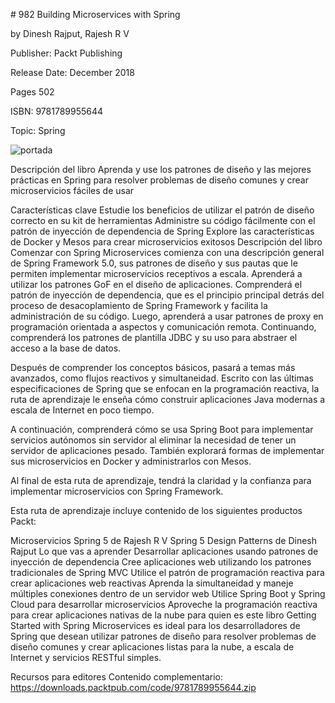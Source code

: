 # 982 Building Microservices with Spring

by Dinesh Rajput, Rajesh R V

Publisher: Packt Publishing

Release Date: December 2018

Pages 502

ISBN: 9781789955644

Topic: Spring

![portada](https://github.com/adolfodelarosades/Java/blob/master/temarios/982_Building_Microservices_with_Spring/images/982-portada.png)

Descripción del libro
Aprenda y use los patrones de diseño y las mejores prácticas en Spring para resolver problemas de diseño comunes y crear microservicios fáciles de usar

Características clave
Estudie los beneficios de utilizar el patrón de diseño correcto en su kit de herramientas
Administre su código fácilmente con el patrón de inyección de dependencia de Spring
Explore las características de Docker y Mesos para crear microservicios exitosos
Descripción del libro
Comenzar con Spring Microservices comienza con una descripción general de Spring Framework 5.0, sus patrones de diseño y sus pautas que le permiten implementar microservicios receptivos a escala. Aprenderá a utilizar los patrones GoF en el diseño de aplicaciones. Comprenderá el patrón de inyección de dependencia, que es el principio principal detrás del proceso de desacoplamiento de Spring Framework y facilita la administración de su código. Luego, aprenderá a usar patrones de proxy en programación orientada a aspectos y comunicación remota. Continuando, comprenderá los patrones de plantilla JDBC y su uso para abstraer el acceso a la base de datos.

Después de comprender los conceptos básicos, pasará a temas más avanzados, como flujos reactivos y simultaneidad. Escrito con las últimas especificaciones de Spring que se enfocan en la programación reactiva, la ruta de aprendizaje le enseña cómo construir aplicaciones Java modernas a escala de Internet en poco tiempo.

A continuación, comprenderá cómo se usa Spring Boot para implementar servicios autónomos sin servidor al eliminar la necesidad de tener un servidor de aplicaciones pesado. También explorará formas de implementar sus microservicios en Docker y administrarlos con Mesos.

Al final de esta ruta de aprendizaje, tendrá la claridad y la confianza para implementar microservicios con Spring Framework.

Esta ruta de aprendizaje incluye contenido de los siguientes productos Packt:

Microservicios Spring 5 de Rajesh R V
Spring 5 Design Patterns de Dinesh Rajput
Lo que vas a aprender
Desarrollar aplicaciones usando patrones de inyección de dependencia
Cree aplicaciones web utilizando los patrones tradicionales de Spring MVC
Utilice el patrón de programación reactiva para crear aplicaciones web reactivas
Aprenda la simultaneidad y maneje múltiples conexiones dentro de un servidor web
Utilice Spring Boot y Spring Cloud para desarrollar microservicios
Aproveche la programación reactiva para crear aplicaciones nativas de la nube
para quien es este libro
Getting Started with Spring Microservices es ideal para los desarrolladores de Spring que desean utilizar patrones de diseño para resolver problemas de diseño comunes y crear aplicaciones listas para la nube, a escala de Internet y servicios RESTful simples.

Recursos para editores
Contenido complementario: https://downloads.packtpub.com/code/9781789955644.zip

